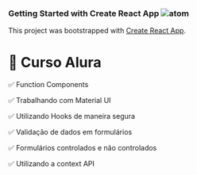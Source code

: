 ### Getting Started with Create React App ![atom](https://user-images.githubusercontent.com/77420289/110880319-384e0880-82bd-11eb-92ee-4ede8aa65b21.png)

This project was bootstrapped with [Create React App](https://github.com/facebook/create-react-app).

# 💚 Curso Alura

✅ Function Components

✅ Trabalhando com Material UI

✅ Utilizando Hooks de maneira segura

✅ Validação de dados em formulários

✅ Formulários controlados e não controlados

✅ Utilizando a context API
